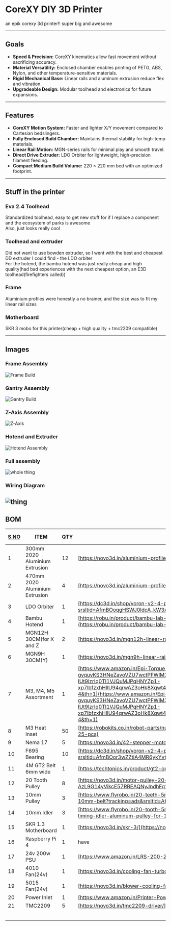 # CoreXY DIY 3D Printer

an epik corexy 3d printer!! super big and awesome

---

## Goals

- **Speed & Precision:** CoreXY kinematics allow fast movement without sacrificing accuracy.
- **Material Versatility:** Enclosed chamber enables printing of PETG, ABS, Nylon, and other temperature-sensitive materials.
- **Rigid Mechanical Base:** Linear rails and aluminum extrusion reduce flex and vibration.
- **Upgradeable Design:** Modular toolhead and electronics for future expansions.

---

## Features

- **CoreXY Motion System:** Faster and lighter X/Y movement compared to Cartesian bedslingers.
- **Fully Enclosed Build Chamber:** Maintains thermal stability for high-temp materials.
- **Linear Rail Motion:** MGN-series rails for minimal play and smooth travel.
- **Direct Drive Extruder:** LDO Orbiter for lightweight, high-precision filament feeding.
- **Compact Medium Build Volume:** 220 × 220 mm bed with an optimized footprint.

---

## Stuff in the printer

### Eva 2.4 Toolhead

Standardized toolhead, easy to get new stuff for if I replace a component and the ecosystem of parks is awesome<Br>
Also, just looks really cool<br>

### Toolhead and extruder

Did not want to use bowden extruder, so I went with the best and cheapest DD extruder I could find - the LDO orbiter<br>
For the hotend, the bambu hotend was just really cheap and high quality(had bad experiences with the next cheapest option, an E3D toolhead(firefighters called))<br>

### Frame

Aluminium profiles were honestly a no brainer, and the size was to fit my linear rail sizes

### Motherboard

SKR 3 mobo for this printer(cheap + high quality + tmc2209 compatible)

---

## Images

### Frame Assembly

![Frame Build](ASSETS/frameimage.png)

### Gantry Assembly

![Gantry Build](ASSETS/gantry.png)

### Z-Axis Assembly

![Z-Axis](ASSETS/Zaxis.png)

### Hotend and Extruder

![Hotend Assembly](ASSETS/hotend.png)

### Full assembly

![whole thing](ASSETS/3dprinter%20v21.png)

### Wiring Diagram

## ![thing]()

## BOM

| [S.NO](http://s.no/) | ITEM                           | QTY | SOURCE                                                                                                                                                                                                                                                                                                                                                                                                                                                                                                                                                                                                                                                                                                                                                                                                                                                                                                                                                                                                                                                                                                                                                                                                                   | UNIT PRICE | TOTAL PRICE |
| -------------------- | ------------------------------ | --- | ------------------------------------------------------------------------------------------------------------------------------------------------------------------------------------------------------------------------------------------------------------------------------------------------------------------------------------------------------------------------------------------------------------------------------------------------------------------------------------------------------------------------------------------------------------------------------------------------------------------------------------------------------------------------------------------------------------------------------------------------------------------------------------------------------------------------------------------------------------------------------------------------------------------------------------------------------------------------------------------------------------------------------------------------------------------------------------------------------------------------------------------------------------------------------------------------------------------------ | ---------- | ----------- |
| 1                    | 300mm 2020 Aluminium Extrusion | 12  | [https://novo3d.in/aluminium-profiles-2020/](https://novo3d.in/aluminium-profiles-2020/)                                                                                                                                                                                                                                                                                                                                                                                                                                                                                                                                                                                                                                                                                                                                                                                                                                                                                                                                                                                                                                                                                                                                 | 1.36       | 16.32       |
| 2                    | 470mm 2020 Aluminium Extrusion | 4   | [https://novo3d.in/aluminium-profiles-2020/](https://novo3d.in/aluminium-profiles-2020/)                                                                                                                                                                                                                                                                                                                                                                                                                                                                                                                                                                                                                                                                                                                                                                                                                                                                                                                                                                                                                                                                                                                                 | 2.15       | 8.6         |
| 3                    | LDO Orbiter                    | 1   | [https://dc3d.in/shop/voron-v2-4-parts/ldo-orbiter-extruder-v2-0/?srsltid=AfmBOoqgHSWJ0ldcA_kW3xPiR3idW2MW9TanWrP5BYfCecyTQs3Tvrpf](https://dc3d.in/shop/voron-v2-4-parts/ldo-orbiter-extruder-v2-0/?srsltid=AfmBOoqgHSWJ0ldcA_kW3xPiR3idW2MW9TanWrP5BYfCecyTQs3Tvrpf)                                                                                                                                                                                                                                                                                                                                                                                                                                                                                                                                                                                                                                                                                                                                                                                                                                                                                                                                                   | 63.06      | 63.06       |
| 4                    | Bambu Hotend                   | 1   | [https://robu.in/product/bambu-lab-hotend-for-x1-p1-series/?gad_source=4&gad_campaignid=17427803012&gclid=CjwKCAjw7rbEBhB5EiwA1V49nUTjMHmR5EJ1DAisiljdCTS3_tIAi6PPP6ofAS36TDMhnQQ1ii95YBoCdywQAvD_BwE](https://robu.in/product/bambu-lab-hotend-for-x1-p1-series/?gad_source=4&gad_campaignid=17427803012&gclid=CjwKCAjw7rbEBhB5EiwA1V49nUTjMHmR5EJ1DAisiljdCTS3_tIAi6PPP6ofAS36TDMhnQQ1ii95YBoCdywQAvD_BwE)                                                                                                                                                                                                                                                                                                                                                                                                                                                                                                                                                                                                                                                                                                                                                                                                             | 14.9       | 14.9        |
| 5                    | MGN12H 30CM(for X and Z        | 2   | [https://novo3d.in/mgn12h-linear-rail/](https://novo3d.in/mgn12h-linear-rail/)                                                                                                                                                                                                                                                                                                                                                                                                                                                                                                                                                                                                                                                                                                                                                                                                                                                                                                                                                                                                                                                                                                                                           | 16.04      | 32.08       |
| 6                    | MGN9H 30CM(Y)                  | 1   | [https://novo3d.in/mgn9h-linear-rail/](https://novo3d.in/mgn9h-linear-rail/)                                                                                                                                                                                                                                                                                                                                                                                                                                                                                                                                                                                                                                                                                                                                                                                                                                                                                                                                                                                                                                                                                                                                             | 16.04      | 16.04       |
| 7                    | M3, M4, M5 Assortment          | 1   | [https://www.amazon.in/Epi-Torque-Stainless-Internal-Assortment-Matching/dp/B08MYB643Z/ref=sr_1_4?crid=28KY8MSBRSGN3&dib=eyJ2IjoiMSJ9.-6yRlZ-AbrmwqY7QViRq-gvquyKS3HNeZavoVZU7wctPFWlM3fnq_OmJOSkywvYyBuRhcKxumowbnTslP2cPyku_b1P6HWrdaTabr0JIsXm6NalIjma5ayyUJ2W9-HTbtiXbHqEZtDmFqmhMoQM84brreHoQ2UTcNKI78R7Kd9p8axRtOcz30OgBwtt1XEVUZ_lcgcryg8ZLH5-IUt9lzrIq0Tl1VJQuMJPqHNYZp1-xp7lbfzxhHIlU94qrwAZ3oHk8Xqwt4KL5TLkpQx6u_w_P8gs8yHc_SrJ3NfMRSek.OF8WF4u_fmlcvlr4NW7RW1KGzlGpqLDEIg20VCRtQO8&dib_tag=se&keywords=M3+assortment&qid=1754058784&s=industrial&sprefix=m3+assortmen,industrial,212&sr=1-4&th=1](https://www.amazon.in/Epi-Torque-Stainless-Internal-Assortment-Matching/dp/B08MYB643Z/ref=sr_1_4?crid=28KY8MSBRSGN3&dib=eyJ2IjoiMSJ9.-6yRlZ-AbrmwqY7QViRq-gvquyKS3HNeZavoVZU7wctPFWlM3fnq_OmJOSkywvYyBuRhcKxumowbnTslP2cPyku_b1P6HWrdaTabr0JIsXm6NalIjma5ayyUJ2W9-HTbtiXbHqEZtDmFqmhMoQM84brreHoQ2UTcNKI78R7Kd9p8axRtOcz30OgBwtt1XEVUZ_lcgcryg8ZLH5-IUt9lzrIq0Tl1VJQuMJPqHNYZp1-xp7lbfzxhHIlU94qrwAZ3oHk8Xqwt4KL5TLkpQx6u_w_P8gs8yHc_SrJ3NfMRSek.OF8WF4u_fmlcvlr4NW7RW1KGzlGpqLDEIg20VCRtQO8&dib_tag=se&keywords=M3+assortment&qid=1754058784&s=industrial&sprefix=m3+assortmen,industrial,212&sr=1-4&th=1) | 19.48      | 19.48       |
| 8                    | M3 Heat Inset                  | 50  | [https://robokits.co.in/robot-parts/nut-bolts-standoffs/nuts/m3-x-3-mm-brass-heat-threaded-round-insert-nut-moq-25-pcs](https://robokits.co.in/robot-parts/nut-bolts-standoffs/nuts/m3-x-3-mm-brass-heat-threaded-round-insert-nut-moq-25-pcs)                                                                                                                                                                                                                                                                                                                                                                                                                                                                                                                                                                                                                                                                                                                                                                                                                                                                                                                                                                           | 0.051      | 2.55        |
| 9                    | Nema 17                        | 5   | [https://novo3d.in/42-stepper-motor-nema17/](https://novo3d.in/42-stepper-motor-nema17/)                                                                                                                                                                                                                                                                                                                                                                                                                                                                                                                                                                                                                                                                                                                                                                                                                                                                                                                                                                                                                                                                                                                                 | 6.64       | 33.2        |
| 10                   | F695 Bearing                   | 10  | [https://dc3d.in/shop/voron-v2-4-parts/f695-2rs-bearing/?srsltid=AfmBOor3wZZtiA4MR6ykYvtDmFAZpdjDiUqvAJjcRcsLr2UKHdw7EDJ9](https://dc3d.in/shop/voron-v2-4-parts/f695-2rs-bearing/?srsltid=AfmBOor3wZZtiA4MR6ykYvtDmFAZpdjDiUqvAJjcRcsLr2UKHdw7EDJ9)                                                                                                                                                                                                                                                                                                                                                                                                                                                                                                                                                                                                                                                                                                                                                                                                                                                                                                                                                                     | 0.75       | 7.5         |
| 11                   | 4M GT2 Belt 6mm wide           | 1   | [https://techtonics.in/product/gt2-open-loop-timing-belt-6mm-width-black/](https://techtonics.in/product/gt2-open-loop-timing-belt-6mm-width-black/)                                                                                                                                                                                                                                                                                                                                                                                                                                                                                                                                                                                                                                                                                                                                                                                                                                                                                                                                                                                                                                                                     | 0.8        | 0.8         |
| 12                   | 20 Tooth Pulley                | 8   | [https://novo3d.in/motor-pulley-20-teeth/?srsltid=AfmBOopwdGxo6ESdxaCIXry9JVBq-AzL9G14yVikcE57RREAQNyJndhFq20](https://novo3d.in/motor-pulley-20-teeth/?srsltid=AfmBOopwdGxo6ESdxaCIXry9JVBq-AzL9G14yVikcE57RREAQNyJndhFq20)                                                                                                                                                                                                                                                                                                                                                                                                                                                                                                                                                                                                                                                                                                                                                                                                                                                                                                                                                                                             | 0.52       | 4.16        |
| 13                   | 10mm Pulley                    | 3   | [https://www.flyrobo.in/20-teeth-5mm-bore-gt2-timing-pulley-for-10mm-belt?tracking=ads&srsltid=AfmBOoo7Zj4OvUejr40jCXP-7vwVt0yOAX4ZUt-sW7XtwLM-L0sBuYOvClM](https://www.flyrobo.in/20-teeth-5mm-bore-gt2-timing-pulley-for-10mm-belt?tracking=ads&srsltid=AfmBOoo7Zj4OvUejr40jCXP-7vwVt0yOAX4ZUt-sW7XtwLM-L0sBuYOvClM)                                                                                                                                                                                                                                                                                                                                                                                                                                                                                                                                                                                                                                                                                                                                                                                                                                                                                                   | 1.14       | 3.42        |
| 14                   | 10mm Idler                     | 3   | [https://www.flyrobo.in/20-tooth-5mm-bore-gt2-timing-idler-aluminum-pulley-for-10mm-belt?tracking=ads&srsltid=AfmBOoobEg2LRdCnNg5_jUEIwcrbPJzyoOQhvCr6z0LbOFqu20XYyzCx-Ow](https://www.flyrobo.in/20-tooth-5mm-bore-gt2-timing-idler-aluminum-pulley-for-10mm-belt?tracking=ads&srsltid=AfmBOoobEg2LRdCnNg5_jUEIwcrbPJzyoOQhvCr6z0LbOFqu20XYyzCx-Ow)                                                                                                                                                                                                                                                                                                                                                                                                                                                                                                                                                                                                                                                                                                                                                                                                                                                                     | 0.63       | 1.89        |
| 15                   | SKR 1.3 Motherboard            | 1   | [https://novo3d.in/skr-3/](https://novo3d.in/skr-3/)                                                                                                                                                                                                                                                                                                                                                                                                                                                                                                                                                                                                                                                                                                                                                                                                                                                                                                                                                                                                                                                                                                                                                                     | 65.35      | 65.35       |
| 16                   | Raspberry Pi 4                 | 1   | have                                                                                                                                                                                                                                                                                                                                                                                                                                                                                                                                                                                                                                                                                                                                                                                                                                                                                                                                                                                                                                                                                                                                                                                                                     |            | 0           |
| 17                   | 24v 200w PSU                   | 1   | [https://www.amazon.in/LRS-200-24-Switching-Industrial-Automation-machinery/dp/B0CHM7QYHK](https://www.amazon.in/LRS-200-24-Switching-Industrial-Automation-machinery/dp/B0CHM7QYHK)                                                                                                                                                                                                                                                                                                                                                                                                                                                                                                                                                                                                                                                                                                                                                                                                                                                                                                                                                                                                                                     | 28.71      | 28.71       |
| 18                   | 4010 Fan(24v)                  | 1   | [https://novo3d.in/cooling-fan-turbo-4010](https://novo3d.in/cooling-fan-6015)                                                                                                                                                                                                                                                                                                                                                                                                                                                                                                                                                                                                                                                                                                                                                                                                                                                                                                                                                                                                                                                                                                                                           | 0.79       | 0.79        |
| 19                   | 5015 Fan(24v)                  | 1   | [https://novo3d.in/blower-cooling-fan-5015](https://novo3d.in/blower-cooling-fan-5015)                                                                                                                                                                                                                                                                                                                                                                                                                                                                                                                                                                                                                                                                                                                                                                                                                                                                                                                                                                                                                                                                                                                                   | 0.91       | 0.91        |
| 20                   | Power Inlet                    | 1   | [https://www.amazon.in/Printer-Power-Outlet-Socket-Switch/dp/B0BG1DJ1HW](https://www.amazon.in/Printer-Power-Outlet-Socket-Switch/dp/B0BG1DJ1HW)                                                                                                                                                                                                                                                                                                                                                                                                                                                                                                                                                                                                                                                                                                                                                                                                                                                                                                                                                                                                                                                                         | 7.51       | 7.51        |
| 21                   | TMC2209                        | 5   | [https://novo3d.in/tmc2209-driver/](https://novo3d.in/tmc2209-driver/)                                                                                                                                                                                                                                                                                                                                                                                                                                                                                                                                                                                                                                                                                                                                                                                                                                                                                                                                                                                                                                                                                                                                                   | 399        | 22.77110017 |
|                      |                                |     |                                                                                                                                                                                                                                                                                                                                                                                                                                                                                                                                                                                                                                                                                                                                                                                                                                                                                                                                                                                                                                                                                                                                                                                                                          |            |             |
|                      |                                |     |                                                                                                                                                                                                                                                                                                                                                                                                                                                                                                                                                                                                                                                                                                                                                                                                                                                                                                                                                                                                                                                                                                                                                                                                                          |            | 350.0411002 |

